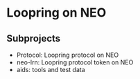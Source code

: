 # Loopring on NEO

## Subprojects

- Protocol: Loopring protocol on NEO
- neo-lrn: Loopring protocol token on NEO
- aids: tools and test data
